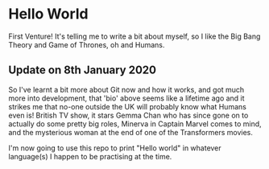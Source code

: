 # Hello World
First Venture!
It's telling me to write a bit about myself, so I like the Big Bang Theory and Game of Thrones, oh and Humans.

## Update on 8th January 2020
So I've learnt a bit more about Git now and how it works, and got much more into development, that 'bio' above seems like a lifetime ago and it strikes me that no-one outside the UK will probably know what Humans even is! British TV show, it stars Gemma Chan who has since gone on to actually do some pretty big roles, Minerva in Captain Marvel comes to mind, and the mysterious woman at the end of one of the Transformers movies.

I'm now going to use this repo to print "Hello world" in whatever language(s) I happen to be practising at the time.
